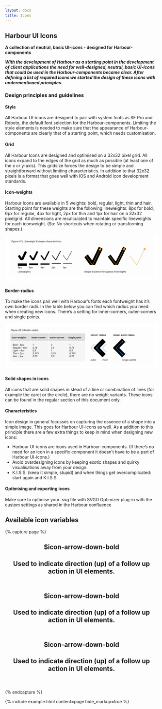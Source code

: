 ```yaml
---
layout: docs
title: Icons
---
```


[figure_01]: ../../images/figure_01.png "figure_01 Lineweight and shape-characteristics"
[figure_02]: ../../images/figure_02.png "figure_02 Border-radius"

## Harbour UI Icons

**A collection of neutral, basic UI-icons - designed for Harbour-components**

_**With the development of Harbour as a starting point in the development of client applications the need for  well-designed, neutral, basic UI-icons that could be used in the Harbour-components became clear. After defining a list of required icons we started the design of these icons with undermentioned principles.**_



### Design principles and guidelines

#### Style

All Harbour UI-icons are designed to pair with system fonts as SF Pro and Roboto, the default font selection for the Harbour-components. Limiting the style elements is needed to make sure that the appearance of Harbour-components are clearly that of a starting point, which needs customisation.

#### Grid

All Harbour Icons are designed and optimised on a 32x32 pixel grid. All icons expand to the edges of the grid as much as possible (at least one of the x or y-axis). This gridsize forces the design to be simple and straightforward without limiting characteristics. In addition to that 32x32 pixels is a format that goes well with IOS and Android icon development standards.

#### Icon-weights

Harbour Icons are available in 5 weights: bold, regular, light, thin and hair. Starting point for these weights are the following lineweights: 8px for bold, 6px for regular, 4px for light, 2px for thin and 1px for hair on a 32x32 pixelgrid. All dimensions are recalculated to maintain specific lineweights for each iconweight. (So: No shortcuts when rotating or transforming shapes.)

![alt text][figure_01]

#### Border-radius

To make the icons pair well with Harbour’s fonts each fontweight has it’s own border radii. In the table below you can find which radius you need when creating new icons. There’s a setting for inner-corners, outer-corners and single points.

![alt text][figure_02]

#### Solid shapes in icons

All icons that are solid shapes in stead of a line or combination of lines (for example the caret or the circle), there are no weight variants. These icons can be found in the regular section of this document only. 

#### Characteristics

Icon design in general focusses on capturing the essence of a shape into a simple image. This goes for Harbour UI-icons as well. As a addition to this principle there are a few extra things to keep in mind when designing new icons:

- Harbour UI-icons are icons used in Harbour-components. (If there’s no need for an icon in a specific 	component it doesn’t have to be a part of Harbour UI-icons.)
- Avoid overdesigning icons by keeping exotic shapes and quirky visualisations away from your design.
- K.I.S.S. (keep it simple, stupid) and when things get overcomplicated: start again and K.I.S.S. 

#### Optimising and exporting icons

Make sure to optimise your .svg file with SVGO Optimizer plug-in with the custom settings as shared in the Harbour confluence


## Available icon variables

{% capture page %}
<div class="collection collection--grid-one-third">
	<div class="collection__item">
		<section class="card card--90">
			<div class="card__actions">
				<div class="card__primary-action">
					<header class="card__header">
						<div class="card__icon card__icon--arrow-down-bold">
						</div>
						<div class="card__heading-group">
							<h1 class="card__title">
								$icon-arrow-down-bold
							</h1>
							<h2 class="card__excerpt">
								Used to indicate direction (up) of a follow up action in UI elements.
							</h2>
						</div>
					</header>
				</div>
			</div>
		</section>
	</div>
	<div class="collection__item">
		<section class="card card--90">
			<div class="card__actions">
				<div class="card__primary-action">
					<header class="card__header">
						<div class="card__icon card__icon--arrow-down-bold">
						</div>
						<div class="card__heading-group">
							<h1 class="card__title">
								$icon-arrow-down-bold
							</h1>
							<h2 class="card__excerpt">
								Used to indicate direction (up) of a follow up action in UI elements.
							</h2>
						</div>
					</header>
				</div>
			</div>
		</section>
	</div>
	<div class="collection__item">
		<section class="card card--90">
			<div class="card__actions">
				<div class="card__primary-action">
					<header class="card__header">
						<div class="card__icon card__icon--arrow-down-bold">
						</div>
						<div class="card__heading-group">
							<h1 class="card__title">
								$icon-arrow-down-bold
							</h1>
							<h2 class="card__excerpt">
								Used to indicate direction (up) of a follow up action in UI elements.
							</h2>
						</div>
					</header>
				</div>
			</div>
		</section>
	</div>
</div>
{% endcapture %}

{% include example.html
	content=page
	hide_markup=true
%}